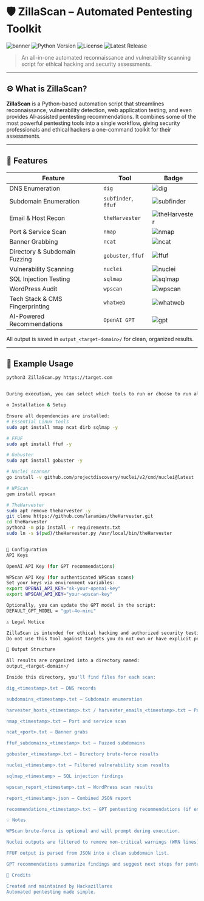 # 🛡️ ZillaScan – Automated Pentesting Toolkit
![banner](https://img.shields.io/badge/created%20by-Hackazillarex-blue?style=flat-square)
![Python Version](https://img.shields.io/badge/python-3.10%2B-blue)
![License](https://img.shields.io/badge/license-MIT-green)
![Latest Release](https://img.shields.io/github/v/release/hackazillarex/ZillaScan)

> An all-in-one automated reconnaissance and vulnerability scanning script for ethical hacking and security assessments.

---

## ⚙️ What is ZillaScan?

**ZillaScan** is a Python-based automation script that streamlines reconnaissance, vulnerability detection, web application testing, and even provides AI-assisted pentesting recommendations. It combines some of the most powerful pentesting tools into a single workflow, giving security professionals and ethical hackers a one-command toolkit for their assessments.

---

## 🚀 Features

| Feature | Tool | Badge |
|---------|------|-------|
| DNS Enumeration | `dig` | ![dig](https://img.shields.io/badge/DNS-dig-blue) |
| Subdomain Enumeration | `subfinder`, `ffuf` | ![subfinder](https://img.shields.io/badge/Subdomain-subfinder-yellow) |
| Email & Host Recon | `theHarvester` | ![theHarvester](https://img.shields.io/badge/Email-theHarvester-green) |
| Port & Service Scan | `nmap` | ![nmap](https://img.shields.io/badge/Port-nmap-red) |
| Banner Grabbing | `ncat` | ![ncat](https://img.shields.io/badge/Banner-ncat-orange) |
| Directory & Subdomain Fuzzing | `gobuster`, `ffuf` | ![ffuf](https://img.shields.io/badge/Fuzzing-ffuf-purple) |
| Vulnerability Scanning | `nuclei` | ![nuclei](https://img.shields.io/badge/Vuln-nuclei-lightblue) |
| SQL Injection Testing | `sqlmap` | ![sqlmap](https://img.shields.io/badge/SQL-sqlmap-darkgreen) |
| WordPress Audit | `wpscan` | ![wpscan](https://img.shields.io/badge/WordPress-wpscan-pink) |
| Tech Stack & CMS Fingerprinting | `whatweb` | ![whatweb](https://img.shields.io/badge/Tech-whatweb-lightgrey) |
| AI-Powered Recommendations | `OpenAI GPT` | ![gpt](https://img.shields.io/badge/GPT-Recommendations-purple) |

All output is saved in `output_<target-domain>/` for clean, organized results.

---

## 🧪 Example Usage

```bash
python3 ZillaScan.py https://target.com


During execution, you can select which tools to run or choose to run all. After scanning, you will be prompted if you want GPT-generated pentest recommendations.

⚙️ Installation & Setup

Ensure all dependencies are installed:
# Essential Linux tools
sudo apt install nmap ncat dirb sqlmap -y

# FFUF
sudo apt install ffuf -y

# Gobuster
sudo apt install gobuster -y

# Nuclei scanner
go install -v github.com/projectdiscovery/nuclei/v2/cmd/nuclei@latest

# WPScan
gem install wpscan

# TheHarvester
sudo apt remove theharvester -y
git clone https://github.com/laramies/theHarvester.git
cd theHarvester
python3 -m pip install -r requirements.txt
sudo ln -s $(pwd)/theHarvester.py /usr/local/bin/theHarvester


🔑 Configuration
API Keys

OpenAI API Key (for GPT recommendations)

WPScan API Key (for authenticated WPScan scans)
Set your keys via environment variables:
export OPENAI_API_KEY="sk-your-openai-key"
export WPSCAN_API_KEY="your-wpscan-key"

Optionally, you can update the GPT model in the script:
DEFAULT_GPT_MODEL = "gpt-4o-mini"

⚠️ Legal Notice

ZillaScan is intended for ethical hacking and authorized security testing only.
Do not use this tool against targets you do not own or have explicit permission to test. Unauthorized testing is illegal and can have serious consequences.

📂 Output Structure

All results are organized into a directory named:
output_<target-domain>/

Inside this directory, you'll find files for each scan:

dig_<timestamp>.txt – DNS records

subdomains_<timestamp>.txt – Subdomain enumeration

harvester_hosts_<timestamp>.txt / harvester_emails_<timestamp>.txt – Passive recon results

nmap_<timestamp>.txt – Port and service scan

ncat_<port>.txt – Banner grabs

ffuf_subdomains_<timestamp>.txt – Fuzzed subdomains

gobuster_<timestamp>.txt – Directory brute-force results

nuclei_<timestamp>.txt – Filtered vulnerability scan results

sqlmap_<timestamp> – SQL injection findings

wpscan_report_<timestamp>.txt – WordPress scan results

report_<timestamp>.json – Combined JSON report

recommendations_<timestamp>.txt – GPT pentesting recommendations (if enabled)

💡 Notes

WPScan brute-force is optional and will prompt during execution.

Nuclei outputs are filtered to remove non-critical warnings (WRN lines).

FFUF output is parsed from JSON into a clean subdomain list.

GPT recommendations summarize findings and suggest next steps for pentesting.

🐉 Credits

Created and maintained by Hackazillarex
Automated pentesting made simple.


